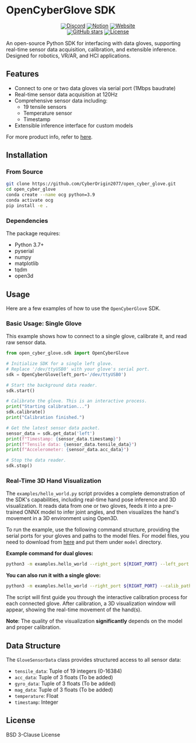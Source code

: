 # OpenCyberGlove SDK

<div align="center" style="line-height: 1;">
  <a href="https://discord.gg/jAujSRAK" target="_blank"><img alt="Discord" src="https://img.shields.io/badge/Discord-%235865F2.svg?style=for-the-badge&logo=discord&logoColor=white"/></a>
  <a href="https://open-cyber-glove.notion.site/OpenCyberGlove-Intro-21d7a9fbe9288032b0c6c5fab62d21b1" target="_blank"><img alt="Notion" src="https://img.shields.io/badge/Notion-%23000000.svg?style=for-the-badge&logo=notion&logoColor=white"/></a>
    <a href="https://CyberOrigin2077.github.io/open_cyber_glove/" target="_blank"><img alt="Website" src="https://img.shields.io/badge/Google%20Chrome-4285F4?style=for-the-badge&logo=GoogleChrome&logoColor=white"/></a>
   <br>
  <a href="https://github.com/CyberOrigin2077/open_cyber_glove" target="_blank"><img alt="GitHub stars" src="https://img.shields.io/github/stars/CyberOrigin2077/open_cyber_glove?style=social"/></a>
  <a href="https://opensource.org/licenses/BSD-3-Clause"><img alt="License" src="https://img.shields.io/badge/License-BSD_3--Clause-blue.svg"/></a>
</div>


An open-source Python SDK for interfacing with data gloves, supporting real-time sensor data acquisition, calibration, and extensible inference. Designed for robotics, VR/AR, and HCI applications.

## Features
- Connect to one or two data gloves via serial port (1Mbps baudrate)
- Real-time sensor data acquisition at 120Hz
- Comprehensive sensor data including:
  - 19 tensile sensors
  - Temperature sensor
  - Timestamp
- Extensible inference interface for custom models

For more product info, refer to [here](https://open-cyber-glove.notion.site/OpenCyberGlove-Intro-21d7a9fbe9288032b0c6c5fab62d21b1).

## Installation

### From Source
```bash
git clone https://github.com/CyberOrigin2077/open_cyber_glove.git
cd open_cyber_glove
conda create --name ocg python=3.9
conda activate ocg
pip install -e .
```

### Dependencies
The package requires:
- Python 3.7+
- pyserial
- numpy
- matplotlib
- tqdm
- open3d

## Usage

Here are a few examples of how to use the `OpenCyberGlove` SDK.

### Basic Usage: Single Glove

This example shows how to connect to a single glove, calibrate it, and read raw sensor data.

```python
from open_cyber_glove.sdk import OpenCyberGlove

# Initialize SDK for a single left glove.
# Replace '/dev/ttyUSB0' with your glove's serial port.
sdk = OpenCyberGlove(left_port='/dev/ttyUSB0')

# Start the background data reader.
sdk.start()

# Calibrate the glove. This is an interactive process.
print("Starting calibration...")
sdk.calibrate()
print("Calibration finished.")

# Get the latest sensor data packet.
sensor_data = sdk.get_data('left')
print(f"Timestamp: {sensor_data.timestamp}")
print(f"Tensile data: {sensor_data.tensile_data}")
print(f"Accelerometer: {sensor_data.acc_data}")

# Stop the data reader.
sdk.stop()
```

### Real-Time 3D Hand Visualization

The `examples/hello_world.py` script provides a complete demonstration of the SDK's capabilities, including real-time hand pose inference and 3D visualization. It reads data from one or two gloves, feeds it into a pre-trained ONNX model to infer joint angles, and then visualizes the hand's movement in a 3D environment using Open3D.

To run the example, use the following command structure, providing the serial ports for your gloves and paths to the model files. For model files, you need to download from [here](https://drive.google.com/drive/folders/1LW2z2wBDEpXqcMQsoiB_N38c-V5Sq9XT?usp=drive_link) and put them under `model` directory.

**Example command for dual gloves:**
```bash
python3 -m examples.hello_world --right_port ${RIGHT_PORT} --left_port ${LEFT_PORT} --calib_path ${HAND_MODEL} --model_path ${MODEL_PATH}
```

**You can also run it with a single glove:**
```bash
python3 -m examples.hello_world --right_port ${RIGHT_PORT} --calib_path ${HAND_MODEL} --model_path ${MODEL_PATH}
```

The script will first guide you through the interactive calibration process for each connected glove. After calibration, a 3D visualization window will appear, showing the real-time movement of the hand(s).

**Note**: The quality of the visualization **significantly** depends on the model and proper calibration.

## Data Structure
The `GloveSensorData` class provides structured access to all sensor data:
- `tensile_data`: Tuple of 19 integers (0-16384)
- `acc_data`: Tuple of 3 floats (To be added)
- `gyro_data`: Tuple of 3 floats (To be added)
- `mag_data`: Tuple of 3 floats (To be added)
- `temperature`: Float
- `timestamp`: Integer

## License
BSD 3-Clause License